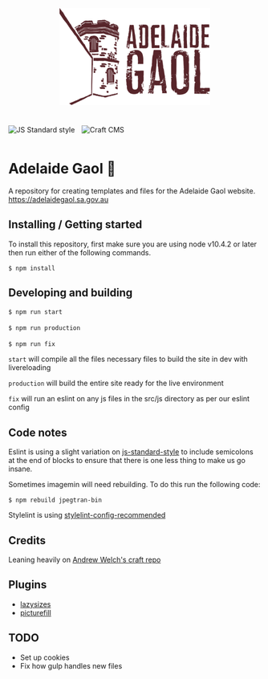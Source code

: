<a href="https://adelaidegaol.sa.gov.au"><img style="margin: 0 auto 40px; display: block;" src="./src/img/site/ag-logotype.svg" alt="Adelaide Gaol" width="300"/></a>

<a href="http://standardjs.com"><img style="margin: auto; display: inline-block;" src="https://cdn.rawgit.com/standard/standard/master/badge.svg" alt="JS Standard style" height="30"/></a>
<a href="[http://standardjs.com](https://github.com/craftcms/craft)"><img style="margin-left: 10px; display: inline-block;" src="https://camo.githubusercontent.com/d8aced316d902adde570feb55d096d47f523f2d3/68747470733a2f2f6372616674636d732e636f6d2f6372616674636d732e737667" alt="Craft CMS" height="30"/></a>

# Adelaide Gaol :cop:

A repository for creating templates and files for the Adelaide Gaol website.
https://adelaidegaol.sa.gov.au

## Installing / Getting started
To install this repository, first make sure you are using node v10.4.2 or later then run either of the following commands.

```
$ npm install
```

## Developing and building

```
$ npm run start

$ npm run production

$ npm run fix
```
`start` will compile all the files necessary files to build the site in dev with livereloading

`production` will build the entire site ready for the live environment

`fix` will run an eslint on any js files in the src/js directory as per our eslint config

## Code notes
Eslint is using a slight variation on [js-standard-style](http://standardjs.com) to include semicolons at the end of blocks to ensure that there is one less thing to make us go insane.

Sometimes imagemin will need rebuilding. To do this run the following code:
```
$ npm rebuild jpegtran-bin
```

Stylelint is using [stylelint-config-recommended](https://github.com/stylelint/stylelint-config-recommended)

## Credits
Leaning heavily on [Andrew Welch's craft repo](https://github.com/nystudio107/craft/)

## Plugins
* [lazysizes](https://github.com/aFarkas/lazysizes)
* [picturefill](https://github.com/scottjehl/picturefill)

## TODO
* Set up cookies
* Fix how gulp handles new files

